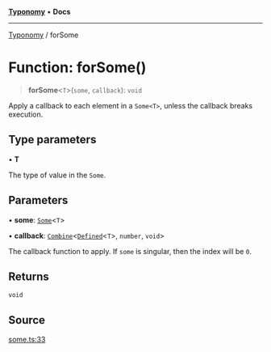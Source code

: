 [**Typonomy**](../README.md) • **Docs**

***

[Typonomy](../globals.md) / forSome

# Function: forSome()

> **forSome**\<`T`\>(`some`, `callback`): `void`

Apply a callback to each element in a `Some<T>`,
unless the callback breaks execution.

## Type parameters

• **T**

The type of value in the `Some`.

## Parameters

• **some**: [`Some`](../type-aliases/Some.md)\<`T`\>

• **callback**: [`Combine`](../type-aliases/Combine.md)\<[`Defined`](../type-aliases/Defined.md)\<`T`\>, `number`, `void`\>

The callback function to apply. If `some` is singular, then the index will be `0`.

## Returns

`void`

## Source

[some.ts:33](https://github.com/softcraft-development/typonomy/blob/dfbcc96600b9b9b8c6faf47f3caef423e4f1568c/src/some.ts#L33)
